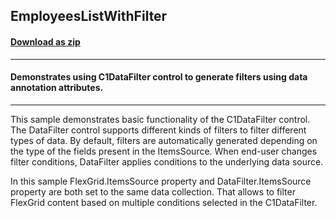 ## EmployeesListWithFilter
#### [Download as zip](https://downgit.github.io/#/home?url=https://github.com/GrapeCity/ComponentOne-WPF-Samples/tree/master/\NET_4.5.2\C1.WPF.DataFilter\CS\EmployeesListWithFilter)
____
#### Demonstrates using C1DataFilter control to generate filters using data annotation attributes.
____
This sample demonstrates basic functionality of the C1DataFilter control. 
The DataFilter control supports different kinds of filters to filter different types of data.
By default, filters are automatically generated depending on the type of the fields present in the ItemsSource.
When end-user changes filter conditions, DataFilter applies conditions to the underlying data source.

In this sample FlexGrid.ItemsSource property and DataFilter.ItemsSource property are both set to the same data collection. 
That allows to filter FlexGrid content based on multiple conditions selected in the C1DataFilter. 
